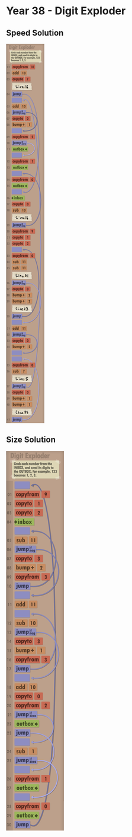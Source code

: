 # Year 38 - Digit Exploder

## Speed Solution

![Solution for speed](speedSolution.png "Speed Solution")

## Size Solution

![Solution for size](sizeSolution.png "Size Solution")
